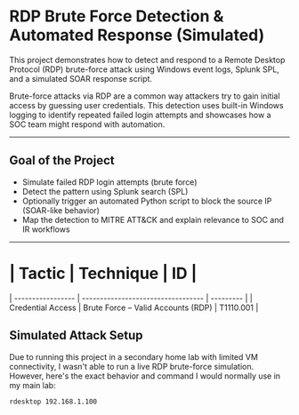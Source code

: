 #  RDP Brute Force Detection & Automated Response (Simulated)

This project demonstrates how to detect and respond to a Remote Desktop Protocol (RDP) brute-force attack using Windows event logs, Splunk SPL, and a simulated SOAR response script.

Brute-force attacks via RDP are a common way attackers try to gain initial access by guessing user credentials. This detection uses built-in Windows logging to identify repeated failed login attempts and showcases how a SOC team might respond with automation.

---

##  Goal of the Project

- Simulate failed RDP login attempts (brute force)
- Detect the pattern using Splunk search (SPL)
- Optionally trigger an automated Python script to block the source IP (SOAR-like behavior)
- Map the detection to MITRE ATT&CK and explain relevance to SOC and IR workflows

---
# | Tactic            | Technique                          | ID        |
| ----------------- | ---------------------------------- | --------- |
| Credential Access | Brute Force – Valid Accounts (RDP) | T1110.001 |


##  Simulated Attack Setup

Due to running this project in a secondary home lab with limited VM connectivity, I wasn't able to run a live RDP brute-force simulation. However, here's the exact behavior and command I would normally use in my main lab:

```bash
rdesktop 192.168.1.100

